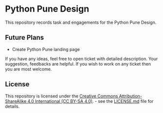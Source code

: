 # Python Pune Design

This repository records task and engagements for the Python Pune Design.

## Future Plans

- Create Python Pune landing page

If you have any ideas, feel free to open ticket with detailed
description. Your suggestion, feedbacks are helpful. If you wish to
work on any ticket then you are most welcome.

## License

This repository is licensed under the [Creative Commons
Attribution-ShareAlike 4.0 International (CC BY-SA
4.0)](https://creativecommons.org/licenses/by-sa/4.0/). - see the
[LICENSE.md](./LICENSE) file for details.
